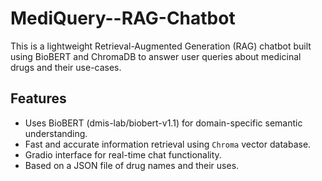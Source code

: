 # MediQuery--RAG-Chatbot

This is a lightweight Retrieval-Augmented Generation (RAG) chatbot built using BioBERT and ChromaDB to answer user queries about medicinal drugs and their use-cases.

## Features
- Uses BioBERT (dmis-lab/biobert-v1.1) for domain-specific semantic understanding.
- Fast and accurate information retrieval using `Chroma` vector database.
- Gradio interface for real-time chat functionality.
- Based on a JSON file of drug names and their uses.

